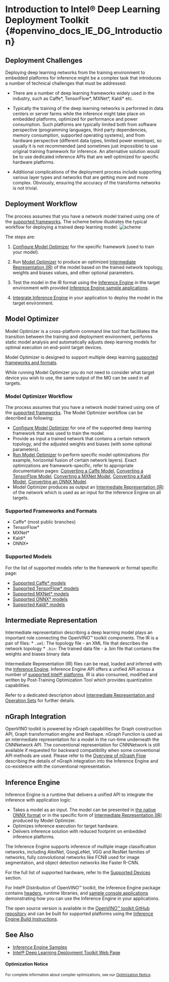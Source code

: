 # Introduction to Intel® Deep Learning Deployment Toolkit {#openvino_docs_IE_DG_Introduction}

## Deployment Challenges

Deploying deep learning networks from the training environment to embedded platforms for inference
might be a complex task that introduces a number of technical challenges that must be addressed:

* There are a number of deep learning frameworks widely used in the industry, such as Caffe*, TensorFlow*, MXNet*, Kaldi* etc.

* Typically the training of the deep learning networks is performed in data centers or server farms while the inference
might take place on embedded platforms, optimized for performance and power consumption. Such platforms are typically
limited both from software perspective (programming languages, third party dependencies, memory consumption,
supported operating systems), and from hardware perspective (different data types, limited power envelope),
so usually it is not recommended (and sometimes just impossible) to use original training framework for inference.
An alternative solution would be to use dedicated inference APIs that are well optimized for specific hardware platforms.

* Additional complications of the deployment process include supporting various layer types and networks that are getting
more and more complex. Obviously, ensuring the accuracy of the transforms networks is not trivial.

## Deployment Workflow
The process assumes that you have a network model trained using one of the [supported frameworks](#SupportedFW).
The scheme below illustrates the typical workflow for deploying a trained deep learning model:
![scheme]

The steps are:

1. [Configure Model Optimizer](../MO_DG/prepare_model/Config_Model_Optimizer.md) for the specific framework (used to train your model).

2. Run [Model Optimizer](#MO) to produce an optimized [Intermediate Representation (IR)](../MO_DG/IR_and_opsets.md)
of the model based on the trained network topology, weights and biases values, and other optional parameters.

3. Test the model in the IR format using the [Inference Engine](#IE) in the target environment with provided 
[Inference Engine sample applications](Samples_Overview.md).

4. [Integrate Inference Engine](Integrate_with_customer_application_new_API.md) in your application to deploy the model in the target environment.


## Model Optimizer <a name = "MO"></a>

Model Optimizer is a cross-platform command line tool that facilitates the transition between the training and
deployment environment, performs static model analysis and automatically adjusts deep learning
models for optimal execution on end-point target devices.

Model Optimizer is designed to support multiple deep learning [supported frameworks and formats](#SupportedFW).

While running Model Optimizer you do not need to consider what target device you wish to use, the same output of the MO can be used in all targets.

### Model Optimizer Workflow

The process assumes that you have a network model trained using one of the [supported frameworks](#SupportedFW).
The Model Optimizer workflow can be described as following:

* [Configure Model Optimizer](../MO_DG/prepare_model/Config_Model_Optimizer.md) for one of the supported deep learning framework that was used to train the model.
* Provide as input a trained network that contains a certain network topology, and the adjusted weights and
biases (with some optional parameters).
* [Run Model Optimizer](../MO_DG/prepare_model/convert_model/Converting_Model.md) to perform specific model optimizations (for example, horizontal fusion of certain network layers). Exact optimizations
are framework-specific, refer to appropriate documentation pages: [Converting a Caffe Model](../MO_DG/prepare_model/convert_model/Convert_Model_From_Caffe.md),
[Converting a TensorFlow Model](../MO_DG/prepare_model/convert_model/Convert_Model_From_TensorFlow.md), [Converting a MXNet Model](../MO_DG/prepare_model/convert_model/Convert_Model_From_MxNet.md), [Converting a Kaldi Model](../MO_DG/prepare_model/convert_model/Convert_Model_From_Kaldi.md),
[Converting an ONNX Model](../MO_DG/prepare_model/convert_model/Convert_Model_From_ONNX.md).
* Model Optimizer produces as output an [Intermediate Representation (IR)](../MO_DG/IR_and_opsets.md) of the network which is used as an input for the Inference Engine on all targets.


### Supported Frameworks and Formats <a name = "SupportedFW"></a>
* Caffe* (most public branches)
* TensorFlow*
* MXNet*
* Kaldi*
* ONNX*

### Supported Models
For the list of supported models refer to the framework or format specific page:
* [Supported Caffe* models](../MO_DG/prepare_model/convert_model/Convert_Model_From_Caffe.md)
* [Supported TensorFlow* models](../MO_DG/prepare_model/convert_model/Convert_Model_From_TensorFlow.md)
* [Supported MXNet* models](../MO_DG/prepare_model/convert_model/Convert_Model_From_MxNet.md)
* [Supported ONNX* models](../MO_DG/prepare_model/convert_model/Convert_Model_From_ONNX.md)
* [Supported Kaldi* models](../MO_DG/prepare_model/convert_model/Convert_Model_From_Kaldi.md)


## Intermediate Representation

Intermediate representation describing a deep learning model plays an important role connecting the OpenVINO&trade; toolkit components.
The IR is a pair of files:
    * `.xml`: The topology file - an XML file that describes the network topology
    * `.bin`: The trained data file - a .bin file that contains the weights and biases binary data

Intermediate Representation (IR) files can be read, loaded and inferred with the [Inference Engine](#IE).
Inference Engine API offers a unified API across a number of [supported Intel® platforms](#SupportedTargets).
IR is also consumed, modified and written by Post-Training Optimization Tool which provides quantization capabilities.

Refer to a dedicated description about [Intermediate Representation and Operation Sets](../MO_DG/IR_and_opsets.md) for further details.

## nGraph Integration

OpenVINO toolkit is powered by nGraph capabilities for Graph construction API, Graph transformation engine and Reshape.
nGraph Function is used as an intermediate representation for a model in the run-time underneath the CNNNetwork API.
The conventional representation for CNNNetwork is still available if requested for backward compatibility when some conventional API methods are used.
Please refer to the [Overview of nGraph Flow](nGraph_Flow.md) describing the details of nGraph integration into the Inference Engine and co-existence with the conventional representation.

## Inference Engine <a name = "IE"></a>

Inference Engine is a runtime that delivers a unified API to integrate the inference with application logic:

* Takes a model as an input. The model can be presented in [the native ONNX format](./ONNX_Support.md) or in the specific form of [Intermediate Representation (IR)](../MO_DG/IR_and_opsets.md)
produced by Model Optimizer.
* Optimizes inference execution for target hardware.
* Delivers inference solution with reduced footprint on embedded inference platforms.

The Inference Engine supports inference of multiple image classification networks,
including AlexNet, GoogLeNet, VGG and ResNet families of networks, fully convolutional networks like FCN8 used for image
 segmentation, and object detection networks like Faster R-CNN.

For the full list of supported hardware, refer to the
[Supported Devices](supported_plugins/Supported_Devices.md) section.

For Intel® Distribution of OpenVINO™ toolkit, the Inference Engine package contains [headers](files.html), runtime libraries, and
[sample console applications](Samples_Overview.md) demonstrating how you can use
the Inference Engine in your applications.

The open source version is available in the [OpenVINO™ toolkit GitHub repository](https://github.com/openvinotoolkit/openvino) and can be built for supported platforms using the <a href="https://github.com/openvinotoolkit/openvino/blob/master/build-instruction.md">Inference Engine Build Instructions</a>.
## See Also
- [Inference Engine Samples](Samples_Overview.md)
- [Intel&reg; Deep Learning Deployment Toolkit Web Page](https://software.intel.com/en-us/computer-vision-sdk)


[scheme]: img/workflow_steps.png

#### Optimization Notice
<sup>For complete information about compiler optimizations, see our [Optimization Notice](https://software.intel.com/en-us/articles/optimization-notice#opt-en).</sup>
